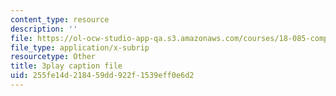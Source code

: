```yaml
---
content_type: resource
description: ''
file: https://ol-ocw-studio-app-qa.s3.amazonaws.com/courses/18-085-computational-science-and-engineering-i-fall-2008/255fe14d218459dd922f1539eff0e6d2_wTM4v2gIeqk.vtt
file_type: application/x-subrip
resourcetype: Other
title: 3play caption file
uid: 255fe14d-2184-59dd-922f-1539eff0e6d2
---
```

